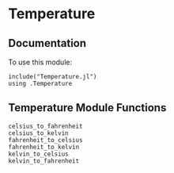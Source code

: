 # Temperature

## Documentation
To use this module:
```
include("Temperature.jl")
using .Temperature
```

## Temperature Module Functions
```@docs
celsius_to_fahrenheit
celsius_to_kelvin
fahrenheit_to_celsius
fahrenheit_to_kelvin
kelvin_to_celsius
kelvin_to_fahrenheit
```
